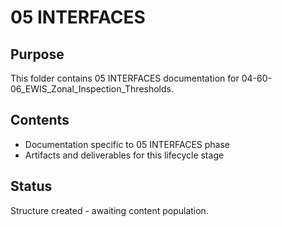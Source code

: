 # 05 INTERFACES

## Purpose
This folder contains 05 INTERFACES documentation for 04-60-06_EWIS_Zonal_Inspection_Thresholds.

## Contents
- Documentation specific to 05 INTERFACES phase
- Artifacts and deliverables for this lifecycle stage

## Status
Structure created - awaiting content population.
